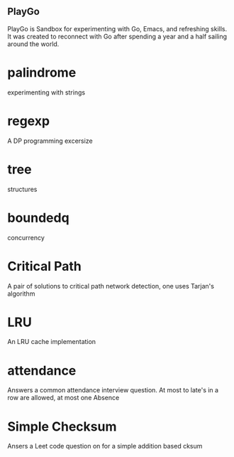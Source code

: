 ## PlayGo
PlayGo is Sandbox for experimenting with Go, Emacs, and refreshing skills.  It was created to reconnect with Go after spending a year and a half sailing around the world. 

# palindrome
experimenting with strings

# regexp
A DP programming excersize

# tree
structures

# boundedq
concurrency

# Critical Path
A pair of solutions to critical path network detection, one uses Tarjan's algorithm

# LRU
An LRU cache implementation

# attendance
Answers a common attendance interview question.  At most to late's in a row are allowed, at most one Absence

# Simple Checksum
Ansers a Leet code question on for a simple addition based cksum

